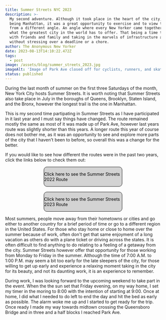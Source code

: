 ```yaml
---
title: Summer Streets NYC 2023
description: >-
  My second adventure. Although it took place in the heart of the city, that
  being Manhattan, it was a great opportunity to exercise and to view the city
  from a different angle. An angle where every New Yorker came together to enjoy
  what the greatest city in the world has to offer. That being a time to spend
  with friends and family and taking in the marvels of infrastructure and nature
  without stressing over a deadline or a chore.
author: The Anonymous New Yorker
date: 2023-08-13T14:10:22.472Z
tags:
  - post
image: /assets/blog/summer_streets_2023.jpg
imageAlt: 'Image of Park Ave closed off for cyclists, runners, and skaters'
status: published
---
```

During the last month of summer on the first three Saturdays of the month, New York City hosts Summer Streets. It is worth noting that Summer Streets also take place in July in the boroughs of Queens, Brooklyn, Staten Island, and the Bronx, however the longest trail is the one in Manhattan. 

This is my second time partipating in Summer Streets as I have participated in it last year and I must say things have changed. The route remained mostly the same as most of it was made up of Park Ave, however last years route was slightly shorter than this years. A longer route this year of course does not bother me, as it was an opportunity to see and explore more parts of the city that I haven't been to before, so overall this was a change for the better.

If you would like to see how different the routes were in the past two years, click the links below to check them out:

<div class="link"><p><a class="maps" href="/assets/blog/summer-streets-2022-map.jpg" target="_blank">Click here to see the Summer Streets 2022 Route</a></p></div>

<br>

<div class="link"><p><a class="maps" href="/assets/blog/summer-streets-2023-map.jpg" target="_blank">Click here to see the Summer Streets 2023 Route</a></p></div>

Most summers, people move away from their hometowns or cities and go either to another country for a brief period of time or go to a different region in the United States. For those who stay home or close to home over the summer because of work, often don't get that same enjoyment of a long vacation as others do with a plane ticket or driving across the states. It is often difficult to find anything to do relating to a feeling of a getaway from the city. Summer Streets however offer that opportunity for those working from Monday to Friday in the summer. Although the time of 7:00 A.M. to 1:00 P.M. may seem a bit too early for the late sleepers of the city, for those willing to get up early and experience a relaxing moment taking in the city for its beauty, and not its daunting work, it is an experience to remember. 

During work, I was looking forward to the upcoming weekend to take part in the event. When the the sun set that Friday evening, on my way home, I set my timer in the moring to 8:00 with the intention of starting at 9:00. Once at home, I did what I needed to do left to end the day and hit the bed as early as possible. The alarm woke me up and I started to get ready for the trip. Once ready I made my way towards midtown crossing the Queensboro Bridge and in three and a half blocks I reached Park Ave. 

<style>

.link {

border: 1px solid black;

border-radius: 10px;

width: 50%;

background: lightgray;

margin: auto;

}

.maps {

display: flex;

justify-content: center;

text-decoration: none;

color: black;

}

</style>

